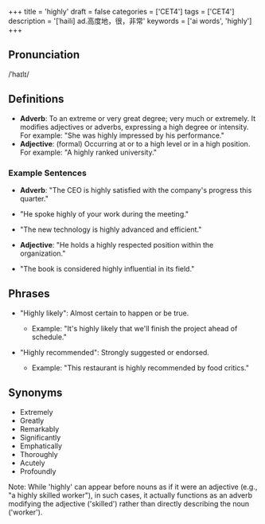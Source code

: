 +++
title = 'highly'
draft = false
categories = ['CET4']
tags = ['CET4']
description = '[ˈhaili] ad.高度地，很，非常'
keywords = ['ai words', 'highly']
+++

## Pronunciation
/ˈhaɪlɪ/

## Definitions
- **Adverb**: To an extreme or very great degree; very much or extremely. It modifies adjectives or adverbs, expressing a high degree or intensity. For example: "She was highly impressed by his performance."
- **Adjective**: (formal) Occurring at or to a high level or in a high position. For example: "A highly ranked university."

### Example Sentences
- **Adverb**: "The CEO is highly satisfied with the company's progress this quarter."
- "He spoke highly of your work during the meeting."
- "The new technology is highly advanced and efficient."

- **Adjective**: "He holds a highly respected position within the organization."
- "The book is considered highly influential in its field."

## Phrases
- "Highly likely": Almost certain to happen or be true.
  - Example: "It's highly likely that we'll finish the project ahead of schedule."
  
- "Highly recommended": Strongly suggested or endorsed.
  - Example: "This restaurant is highly recommended by food critics."

## Synonyms
- Extremely
- Greatly
- Remarkably
- Significantly
- Emphatically
- Thoroughly
- Acutely
- Profoundly

Note: While 'highly' can appear before nouns as if it were an adjective (e.g., "a highly skilled worker"), in such cases, it actually functions as an adverb modifying the adjective ('skilled') rather than directly describing the noun ('worker').
